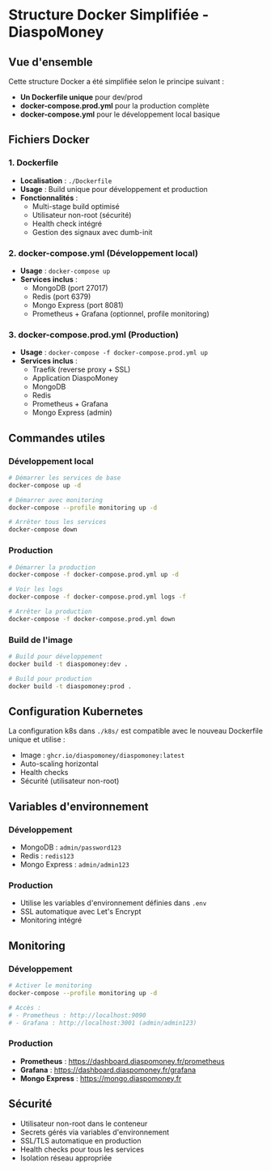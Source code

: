 # Structure Docker Simplifiée - DiaspoMoney

## Vue d'ensemble

Cette structure Docker a été simplifiée selon le principe suivant :

- **Un Dockerfile unique** pour dev/prod
- **docker-compose.prod.yml** pour la production complète
- **docker-compose.yml** pour le développement local basique

## Fichiers Docker

### 1. Dockerfile

- **Localisation** : `./Dockerfile`
- **Usage** : Build unique pour développement et production
- **Fonctionnalités** :
  - Multi-stage build optimisé
  - Utilisateur non-root (sécurité)
  - Health check intégré
  - Gestion des signaux avec dumb-init

### 2. docker-compose.yml (Développement local)

- **Usage** : `docker-compose up`
- **Services inclus** :
  - MongoDB (port 27017)
  - Redis (port 6379)
  - Mongo Express (port 8081)
  - Prometheus + Grafana (optionnel, profile monitoring)

### 3. docker-compose.prod.yml (Production)

- **Usage** : `docker-compose -f docker-compose.prod.yml up`
- **Services inclus** :
  - Traefik (reverse proxy + SSL)
  - Application DiaspoMoney
  - MongoDB
  - Redis
  - Prometheus + Grafana
  - Mongo Express (admin)

## Commandes utiles

### Développement local

```bash
# Démarrer les services de base
docker-compose up -d

# Démarrer avec monitoring
docker-compose --profile monitoring up -d

# Arrêter tous les services
docker-compose down
```

### Production

```bash
# Démarrer la production
docker-compose -f docker-compose.prod.yml up -d

# Voir les logs
docker-compose -f docker-compose.prod.yml logs -f

# Arrêter la production
docker-compose -f docker-compose.prod.yml down
```

### Build de l'image

```bash
# Build pour développement
docker build -t diaspomoney:dev .

# Build pour production
docker build -t diaspomoney:prod .
```

## Configuration Kubernetes

La configuration k8s dans `./k8s/` est compatible avec le nouveau Dockerfile unique et utilise :

- Image : `ghcr.io/diaspomoney/diaspomoney:latest`
- Auto-scaling horizontal
- Health checks
- Sécurité (utilisateur non-root)

## Variables d'environnement

### Développement

- MongoDB : `admin/password123`
- Redis : `redis123`
- Mongo Express : `admin/admin123`

### Production

- Utilise les variables d'environnement définies dans `.env`
- SSL automatique avec Let's Encrypt
- Monitoring intégré

## Monitoring

### Développement

```bash
# Activer le monitoring
docker-compose --profile monitoring up -d

# Accès :
# - Prometheus : http://localhost:9090
# - Grafana : http://localhost:3001 (admin/admin123)
```

### Production

- **Prometheus** : https://dashboard.diaspomoney.fr/prometheus
- **Grafana** : https://dashboard.diaspomoney.fr/grafana
- **Mongo Express** : https://mongo.diaspomoney.fr

## Sécurité

- Utilisateur non-root dans le conteneur
- Secrets gérés via variables d'environnement
- SSL/TLS automatique en production
- Health checks pour tous les services
- Isolation réseau appropriée

